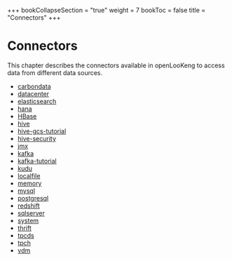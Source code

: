 +++
bookCollapseSection = "true"
weight = 7
bookToc = false
title = "Connectors"
+++


Connectors
==========

This chapter describes the connectors available in openLooKeng to access data
from different data sources.

- [carbondata](connector/carbondata.md)
- [datacenter](connector/datacenter.md)
- [elasticsearch](en/connector/elasticsearch.md)
- [hana](connector/hana.md)
- [HBase](connector/HBase.md)
- [hive](connector/hive.md)
- [hive-gcs-tutorial](connector/hive-gcs-tutorial.md)
- [hive-security](connector/hive-security.md)
- [jmx](connector/jmx.md)
- [kafka](connector/kafka.md)
- [kafka-tutorial](connector/kafka-tutorial.md)
- [kudu](en/connector/kudu.md)
- [localfile](connector/localfile.md)
- [memory](connector/memory.md)
- [mysql](connector/mysql.md)
- [postgresql](connector/postgresql.md)
- [redshift](en/connector/redshift.md)
- [sqlserver](connector/sqlserver.md)
- [system](connector/system.md)
- [thrift](connector/thrift.md)
- [tpcds](connector/tpcds.md)
- [tpch](connector/tpch.md)
- [vdm](connector/vdm.md)